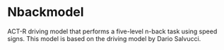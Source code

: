 # Nbackmodel
ACT-R driving model that performs a five-level n-back task using speed signs. This model is based on the driving model by Dario Salvucci.
